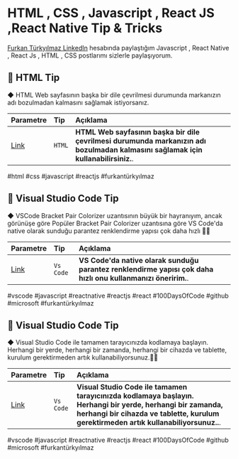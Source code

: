 # HTML , CSS , Javascript , React JS ,React Native Tip & Tricks

[Furkan Türkyılmaz LinkedIn](https://www.linkedin.com/in/furkanturkyilmaz/) hesabında paylaştığım Javascript , React Native , React Js , HTML , CSS postlarımı sizlerle paylaşıyorum.

## 🎯 HTML Tip

◆ HTML Web sayfasının başka bir dile çevrilmesi durumunda markanızın adı bozulmadan kalmasını sağlamak istiyorsanız.

| Parametre | Tip     | Açıklama                |
| :-------- | :------- | :------------------------- |
| [Link](https://www.linkedin.com/feed/update/urn:li:activity:6893438244155990016/) | `HTML` | **HTML Web sayfasının başka bir dile çevrilmesi durumunda markanızın adı bozulmadan kalmasını sağlamak için kullanabilirsiniz.**. |

#html #css #javascript #reactjs #furkantürkyılmaz

## 🎯 Visual Studio Code Tip

◆ VSCode Bracket Pair Colorizer uzantısının büyük bir hayranıyım, ancak görünüşe göre Popüler Bracket Pair Colorizer uzantısına göre VS Code'da native olarak sunduğu parantez renklendirme yapısı çok daha hızlı 👌🏻

| Parametre | Tip     | Açıklama                |
| :-------- | :------- | :------------------------- |
| [Link](https://www.linkedin.com/feed/update/urn:li:activity:6868868998092652544/) | `Vs Code` | **VS Code'da native olarak sunduğu parantez renklendirme yapısı çok daha hızlı onu kullanmanızı öneririm.**. |

#vscode #javascript #reactnative #reactjs #react #100DaysOfCode #github #microsoft #furkantürkyılmaz

## 🎯 Visual Studio Code Tip

◆ Visual Studio Code ile tamamen tarayıcınızda kodlamaya başlayın. Herhangi bir yerde, herhangi bir zamanda, herhangi bir cihazda ve tablette, kurulum gerektirmeden artık kullanabiliyorsunuz.👌🏻

| Parametre | Tip     | Açıklama                |
| :-------- | :------- | :------------------------- |
| [Link](https://www.linkedin.com/feed/update/urn:li:activity:6857235286687059968/) | `Vs Code` | **Visual Studio Code ile tamamen tarayıcınızda kodlamaya başlayın. Herhangi bir yerde, herhangi bir zamanda, herhangi bir cihazda ve tablette, kurulum gerektirmeden artık kullanabiliyorsunuz..**. |

#vscode #javascript #reactnative #reactjs #react #100DaysOfCode #github #microsoft #furkantürkyılmaz

  

  
